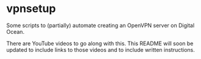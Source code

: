 # vpnsetup

Some scripts to (partially) automate creating an OpenVPN server on Digital Ocean.

There are YouTube videos to go along with this.  This README will soon be updated to include links to those videos and to include written instructions.
